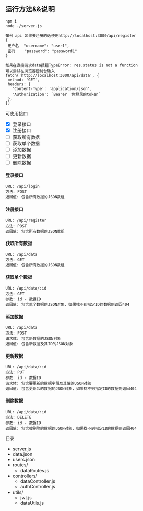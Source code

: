  ## 运行方法&&说明
 ```
 npm i
 node ./server.js
 
 举例 api 如果要注册的话使用http://localhost:3000/api/register
 {
  用户名  "username": "user1",
  密码    "password": "password1"
}

如果在直接请求data报错TypeError: res.status is not a function
可以尝试在浏览器控制台输入
fetch('http://localhost:3000/api/data', {
  method: 'GET',
  headers: {
    'Content-Type': 'application/json',
    'Authorization': `Bearer  你登录的token`
  },
})

 ```
可使用接口
- [x] 登录接口
- [x] 注册接口
- [ ] 获取所有数据
- [ ] 获取单个数据
- [ ] 添加数据
- [ ] 更新数据
- [ ] 删除数据

#### 登录接口
```
URL: /api/login
方法: POST
返回值: 包含所有数据的JSON数组
```
#### 注册接口
```
URL: /api/register
方法: POST
返回值: 包含所有数据的JSON数组
```
#### 获取所有数据
```
URL: /api/data
方法: GET
返回值: 包含所有数据的JSON数组
```


#### 获取单个数据
```
URL: /api/data/:id
方法: GET
参数: id - 数据ID
返回值: 包含单个数据的JSON对象，如果找不到指定ID的数据则返回404
```
#### 添加数据
```
URL: /api/data
方法: POST
请求体: 包含新数据的JSON对象
返回值: 包含新数据及其ID的JSON对象
```

#### 更新数据
```
URL: /api/data/:id
方法: PUT
参数: id - 数据ID
请求体: 包含要更新的数据字段及其值的JSON对象
返回值: 包含更新后的数据的JSON对象，如果找不到指定ID的数据则返回404
```

#### 删除数据
```
URL: /api/data/:id
方法: DELETE
参数: id - 数据ID
返回值: 包含被删除的数据的JSON对象，如果找不到指定ID的数据则返回404
```


目录
 - server.js
 - data.json
 - users.json
- routes/
  - dataRoutes.js 
- controllers/
  - dataController.js
  - authController.js
- utils/
  - jwt.js
  - dataUtils.js


 
